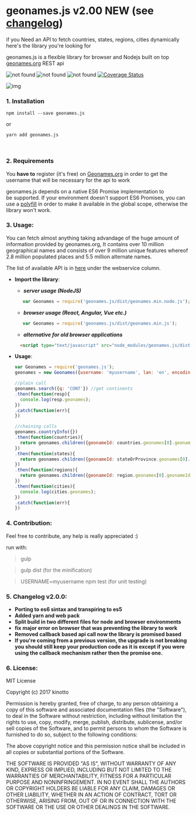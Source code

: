 # geonames.js v2.00 NEW (see [changelog](#5-changelog-v200))
if you Need an API to fetch countries, states, regions, cities dynamically here's the library you're looking for

geonames.js is a flexible library for browser and Nodejs 
built on top <a href="http://www.geonames.org/" target="_blank">geonames.org<a> REST api

<img src="https://travis-ci.org/kinotto/geonames.js.svg?branch=master" alt="not found" style="display:inline" /> <img src="http://img.badgesize.io/kinotto/geonames.js/master/dist/geonames.min.node.js?max=100000&softmax=200000" alt="not found" />
<img src="https://david-dm.org/kinotto/geonames.js.svg" alt="not found" style="display:inline" />
[![Coverage Status](https://coveralls.io/repos/github/kinotto/geonames.js/badge.svg?branch=master)](https://coveralls.io/github/kinotto/geonames.js?branch=master)

![img](https://thumbs.gfycat.com/LegitimateSlushyHydra-max-14mb.gif)



### 1. Installation

 `npm install --save geonames.js`
 
 or
 
 `yarn add geonames.js`

<br/>


### 2. Requirements
You **have to** register (it's free) on <a href="http://www.geonames.org/login">Geonames.org</a>
in order to get the username that will be necessary for the api to work

geonames.js depends on a native ES6 Promise implementation to be supported. If your environment doesn't support ES6 Promises, you can use a <a href="https://github.com/stefanpenner/es6-promise">polyfill</a> in order to make it available in the global scope, otherwise the library won't work.

### 3. Usage:


You can fetch almost anything taking advandage of the huge amount of information provided by geonames.org, It contains over 10 million geographical names and consists of over 9 million unique features whereof 2.8 million populated places and 5.5 million alternate names.

The list of available API is in <a href="http://www.geonames.org/export/ws-overview.html">here</a> under the webservice column.

- **Import the library**:
   - ***server usage (NodeJS)***
    ```javascript
       var Geonames = require('geonames.js/dist/geonames.min.node.js');
    ```
   - ***browser usage (React, Angular, Vue etc.)***
    ```javascript
       var Geonames = require('geonames.js/dist/geonames.min.js');
    ```
   - ***alternative for old browser applications***
    ```html
      <script type="text/javascript" src="node_modules/geonames.js/dist/geonames.min.js"></script>
    ```
     
  
- **Usage**:

  
  ```javascript
  var Geonames = require('geonames.js');
  geonames = new Geonames({username: 'myusername', lan: 'en', encoding: 'JSON'});
  ```


  ```javascript
  //plain call
  geonames.search({q: 'CONT'}) //get continents
  .then(function(resp){
    console.log(resp.geonames);
  })
  .catch(function(err){
  })
  ```
  
  ```javascript
  //chaining calls
  geonames.countryInfo({}) 
  .then(function(countries){
    return geonames.children({geonameId: countries.geonames[0].geonameId})
  })
  .then(function(states){
    return geonames.children({geonameId: stateOrProvince.geonames[0].geonameId});
  })
  .then(function(regions){
    return geonames.children({geonameId: region.geonames[0].geonameId});
  })
  .then(function(cities){
    console.log(cities.geonames);
  })
  .catch(function(err){
  })
  ```



### 4. Contribution:
Feel free to contribute, any help is really appreciated :)


run with:

>gulp

>gulp dist (for the minification)

>USERNAME=myusername npm test (for unit testing)





### 5. Changelog v2.0.0:
- **Porting to es6 sintax and transpiring to es5**
- **Added yarn and web pack**
- **Split build in two different files for node and browser environments**
- **fix major error on browser that was preventing the library to work**
- **Removed callback based api call now the library is promised based**
- **If you're coming from a previous version, the upgrade is not breaking you should still keep your production code as it is except if you were using the callback mechanism rather then the promise one.**



### 6. License:
MIT License

Copyright (c) 2017 kinotto

Permission is hereby granted, free of charge, to any person obtaining a copy
of this software and associated documentation files (the "Software"), to deal
in the Software without restriction, including without limitation the rights
to use, copy, modify, merge, publish, distribute, sublicense, and/or sell
copies of the Software, and to permit persons to whom the Software is
furnished to do so, subject to the following conditions:

The above copyright notice and this permission notice shall be included in all
copies or substantial portions of the Software.

THE SOFTWARE IS PROVIDED "AS IS", WITHOUT WARRANTY OF ANY KIND, EXPRESS OR
IMPLIED, INCLUDING BUT NOT LIMITED TO THE WARRANTIES OF MERCHANTABILITY,
FITNESS FOR A PARTICULAR PURPOSE AND NONINFRINGEMENT. IN NO EVENT SHALL THE
AUTHORS OR COPYRIGHT HOLDERS BE LIABLE FOR ANY CLAIM, DAMAGES OR OTHER
LIABILITY, WHETHER IN AN ACTION OF CONTRACT, TORT OR OTHERWISE, ARISING FROM,
OUT OF OR IN CONNECTION WITH THE SOFTWARE OR THE USE OR OTHER DEALINGS IN THE
SOFTWARE.
